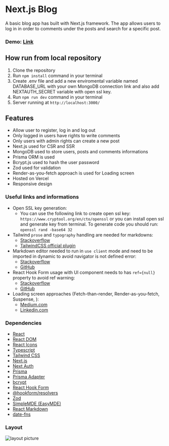 # **Next.js Blog**

A basic blog app has built with Next.js framework. The app allows users to log in in order to comments under the posts and search for a specific post.

### Demo: [Link]()

## How run from local repository

1. Clone the repository
2. Run `npm install` command in your terminal
3. Create .env file and add a new enviromental variable named DATABASE_URL with your own MongoDB connection link and also add NEXTAUTH_SECRET variable with open ssl key.
4. Run `npm run dev` command in your terminal
5. Server running at `http://localhost:3000/`

## Features

- Allow user to register, log in and log out
- Only logged in users have rights to write comments
- Only users with admin rights can create a new post
- Next.js used for CSR and SSR
- MongoDB used to store users, posts and comments informations
- Prisma ORM is used
- Bcrypt.js used to hash the user password
- Zod used for validation
- Render-as-you-fetch approach is used for Loading screen
- Hosted on Vercel
- Responsive design

### Useful links and informations

- Open SSL key generation:
  - You can use the following link to create open ssl key: `https://www.cryptool.org/en/cto/openssl` or you can install open ssl and generate key from terminal. To generate code you should run: `openssl rand -base64 32`
- Tailwind `prose` and `typography` handling are needed for markdowns:
  - [Stackoverflow](https://stackoverflow.com/questions/75706164/problem-with-tailwind-css-when-using-the-react-markdown-component)
  - [TailwindCSS official plugin](https://tailwindcss.com/docs/typography-plugin)
- Markdown editor needed to run in `use client` mode and need to be imported in dynamic to avoid navigator is not defined error:
  - [Stackoverflow](https://stackoverflow.com/questions/77301109/next-navigation-giving-error-navigator-is-not-defined)
  - [GitHub](https://github.com/RIP21/react-simplemde-editor/issues/30)
- React Hook Form usage with UI component needs to has `ref={null}` property to avoid ref warning:
  - [Stackoverflow](https://stackoverflow.com/questions/67877887/react-hook-form-v7-function-components-cannot-be-given-refs-attempts-to-access)
  - [GitHub](https://github.com/react-hook-form/react-hook-form/issues/3411)
- Loading screen approaches (Fetch-than-render, Render-as-you-fetch, Suspense, ):
  - [Medium.com](https://medium.com/jspoint/introduction-to-react-v18-suspense-and-render-as-you-fetch-approach-1b259551a4c0)
  - [Linkedin.com](https://www.linkedin.com/pulse/fetch-then-render-render-as-you-fetch-fetch-on-render-amit-pal/)

### Dependencies

- [React](https://react.dev/)
- [React DOM](https://www.npmjs.com/package/react-dom)
- [React Icons](https://www.npmjs.com/package/react-icons)
- [Typescript](https://www.typescriptlang.org/)
- [Tailwind CSS](https://tailwindcss.com/)
- [Next.js](https://nextjs.org/)
- [Next Auth](https://next-auth.js.org/)
- [Prisma](https://www.prisma.io/)
- [Prisma Adapter](https://authjs.dev/reference/adapter/prisma)
- [bcrypt](https://www.npmjs.com/package/bcrypt)
- [React Hook Form](https://react-hook-form.com/)
- [@hookform/resolvers](https://www.npmjs.com/package/@hookform/resolvers)
- [Zod](https://zod.dev/)
- [SimpleMDE (EasyMDE)](https://www.npmjs.com/package/react-simplemde-editor)
- [React Markdown](https://www.npmjs.com/package/react-markdown)
- [date-fns](https://date-fns.org/)

### Layout

![layout picture](https://github.com/ev0clu/next-blog/blob/main/layout.png?raw=true)
